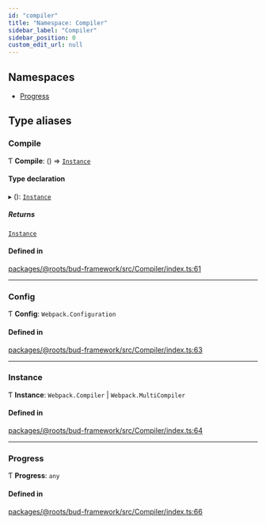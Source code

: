 ```yaml
---
id: "compiler"
title: "Namespace: Compiler"
sidebar_label: "Compiler"
sidebar_position: 0
custom_edit_url: null
---
```


## Namespaces

- [Progress](compiler.progress.md)

## Type aliases

### Compile

Ƭ **Compile**: () => [`Instance`](compiler.md#instance)

#### Type declaration

▸ (): [`Instance`](compiler.md#instance)

##### Returns

[`Instance`](compiler.md#instance)

#### Defined in

[packages/@roots/bud-framework/src/Compiler/index.ts:61](https://github.com/roots/bud/blob/c3cf697d/packages/@roots/bud-framework/src/Compiler/index.ts#L61)

___

### Config

Ƭ **Config**: `Webpack.Configuration`

#### Defined in

[packages/@roots/bud-framework/src/Compiler/index.ts:63](https://github.com/roots/bud/blob/c3cf697d/packages/@roots/bud-framework/src/Compiler/index.ts#L63)

___

### Instance

Ƭ **Instance**: `Webpack.Compiler` \| `Webpack.MultiCompiler`

#### Defined in

[packages/@roots/bud-framework/src/Compiler/index.ts:64](https://github.com/roots/bud/blob/c3cf697d/packages/@roots/bud-framework/src/Compiler/index.ts#L64)

___

### Progress

Ƭ **Progress**: `any`

#### Defined in

[packages/@roots/bud-framework/src/Compiler/index.ts:66](https://github.com/roots/bud/blob/c3cf697d/packages/@roots/bud-framework/src/Compiler/index.ts#L66)
